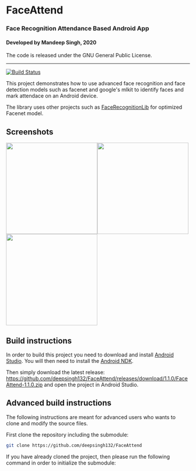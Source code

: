 # FaceAttend
### Face Recognition Attendance Based Android App



#### Developed by Mandeep Singh, 2020

The code is released under the GNU General Public License.
_________
[![Build Status](https://travis-ci.com/deepsingh132/FaceAttend.svg?branch=master)](https://travis-ci.com/github/deepsingh132/FaceAttend)

This project demonstrates how to use advanced face recognition and face detection models such as facenet and google's mlkit to identify faces and mark attendace on an Android device.

The library uses other projects such as [FaceRecognitionLib](https://github.com/estebanuri/face_recognition) for optimized Facenet model.

## Screenshots

<img src="face_detected_kristian.png" width=250/><img src="face_detected_jon.png" width=250/><img src="navigation_menu.png" width=250/>

## Build instructions

In order to build this project you need to download and install [Android Studio](http://developer.android.com/sdk/index.html). You will then need to install the [Android NDK](https://developer.android.com/studio/projects/add-native-code.html#download-ndk).

Then simply download the latest release: <https://github.com/deepsingh132/FaceAttend/releases/download/1.1.0/FaceAttend-1.1.0.zip> and open the project in Android Studio.

## Advanced build instructions

The following instructions are meant for advanced users who wants to clone and modify the source files.

First clone the repository including the submodule:

```bash
git clone https://github.com/deepsingh132/FaceAttend
```

If you have already cloned the project, then please run the following command in order to initialize the submodule:
